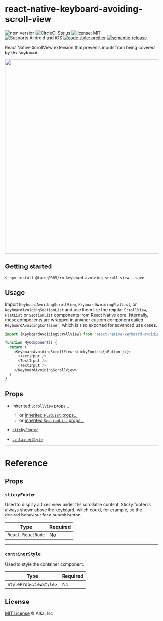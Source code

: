 # react-native-keyboard-avoiding-scroll-view

[![npm version](https://img.shields.io/npm/v/react-native-keyboard-avoiding-scroll-view.svg)](https://www.npmjs.org/package/react-native-keyboard-avoiding-scroll-view)
[![CircleCI Status](https://img.shields.io/circleci/project/github/alkafinance/react-native-keyboard-avoiding-scroll-view/master.svg)](https://circleci.com/gh/alkafinance/workflows/react-native-keyboard-avoiding-scroll-view/tree/master)
![license: MIT](https://img.shields.io/npm/l/react-native-keyboard-avoiding-scroll-view.svg)
![Supports Android and iOS](https://img.shields.io/badge/platforms-android%20|%20ios-lightgrey.svg)
[![code style: prettier](https://img.shields.io/badge/code_style-prettier-ff69b4.svg)](https://github.com/prettier/prettier)
[![semantic-release](https://img.shields.io/badge/%20%20%F0%9F%93%A6%F0%9F%9A%80-semantic--release-e10079.svg)](https://github.com/semantic-release/semantic-release)

React Native ScrollView extension that prevents inputs from being covered by the keyboard.

<img src="./.github/demo.gif" width="auto" height="640">

## Getting started

`$ npm install @tareq0065/rn-keyboard-avoiding-scroll-view --save`

## Usage

Import `KeyboardAvoidingScrollView`, `KeyboardAvoidingFlatList`, or `KeyboardAvoidingSectionList` and use them like the regular `ScrollView`, `FlatList` or `SectionList` components from React Native core. Internally, these components are wrapped in another custom component called `KeyboardAvoidingContainer`, which is also exported for advanced use cases.

```javascript
import {KeyboardAvoidingScrollView} from 'react-native-keyboard-avoiding-scroll-view';

function MyComponent() {
  return (
    <KeyboardAvoidingScrollView stickyFooter={<Button />}>
      <TextInput />
      <TextInput />
      <TextInput />
    </KeyboardAvoidingScrollView>
  )
}
```

## Props

- [Inherited `ScrollView` props...](https://facebook.github.io/react-native/docs/scrollview.html#props)
  - or [inherited `FlatList` props...](https://facebook.github.io/react-native/docs/flatlist#props)
  - or [inherited `SectionList` props...](https://facebook.github.io/react-native/docs/sectionlist#props)

- [`stickyFooter`](#stickyFooter)
- [`containerStyle`](#containerStyle)

---

# Reference

## Props

### `stickyFooter`

Used to display a fixed view under the scrollable content. Sticky footer is always shown above the keyboard, which could, for example, be the desired behaviour for a submit button.

| Type              | Required |
| ----------------- | -------- |
| `React.ReactNode` | No       |

---

### `containerStyle`

Used to style the container component.

| Type                   | Required |
| ---------------------- | -------- |
| `StyleProp<ViewStyle>` | No       |

## License

[MIT License](./LICENSE) © Alka, Inc
